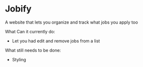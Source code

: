 # Jobify
A website that lets you organize and track what jobs you apply too

What Can it currently do: 
- Let you had edit and remove jobs from a list 

What still needs to be done: 
- Styling 